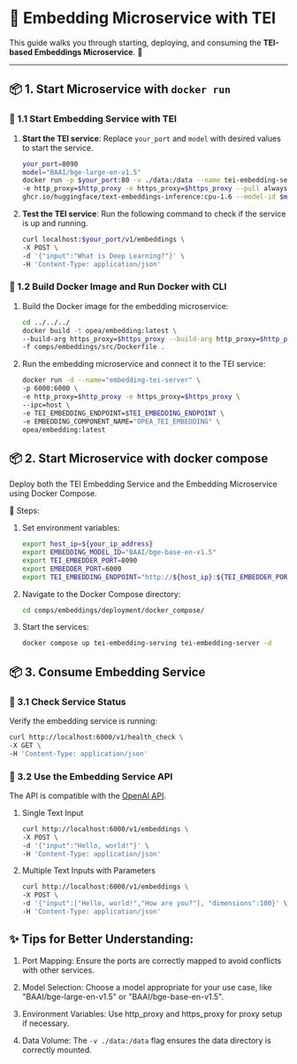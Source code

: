 # 🌟 Embedding Microservice with TEI

This guide walks you through starting, deploying, and consuming the **TEI-based Embeddings Microservice**. 🚀

---

## 📦 1. Start Microservice with `docker run`

### 🔹 1.1 Start Embedding Service with TEI

1. **Start the TEI service**:
   Replace `your_port` and `model` with desired values to start the service.

   ```bash
   your_port=8090
   model="BAAI/bge-large-en-v1.5"
   docker run -p $your_port:80 -v ./data:/data --name tei-embedding-serving \
   -e http_proxy=$http_proxy -e https_proxy=$https_proxy --pull always \
   ghcr.io/huggingface/text-embeddings-inference:cpu-1.6 --model-id $model
   ```

2. **Test the TEI service**:
   Run the following command to check if the service is up and running.

   ```bash
   curl localhost:$your_port/v1/embeddings \
   -X POST \
   -d '{"input":"What is Deep Learning?"}' \
   -H 'Content-Type: application/json'
   ```

### 🔹 1.2 Build Docker Image and Run Docker with CLI

1. Build the Docker image for the embedding microservice:

   ```bash
   cd ../../../
   docker build -t opea/embedding:latest \
   --build-arg https_proxy=$https_proxy --build-arg http_proxy=$http_proxy \
   -f comps/embeddings/src/Dockerfile .
   ```

2. Run the embedding microservice and connect it to the TEI service:

   ```bash
   docker run -d --name="embedding-tei-server" \
   -p 6000:6000 \
   -e http_proxy=$http_proxy -e https_proxy=$https_proxy \
   --ipc=host \
   -e TEI_EMBEDDING_ENDPOINT=$TEI_EMBEDDING_ENDPOINT \
   -e EMBEDDING_COMPONENT_NAME="OPEA_TEI_EMBEDDING" \
   opea/embedding:latest
   ```

## 📦 2. Start Microservice with docker compose

Deploy both the TEI Embedding Service and the Embedding Microservice using Docker Compose.

🔹 Steps:

1. Set environment variables:

   ```bash
   export host_ip=${your_ip_address}
   export EMBEDDING_MODEL_ID="BAAI/bge-base-en-v1.5"
   export TEI_EMBEDDER_PORT=8090
   export EMBEDDER_PORT=6000
   export TEI_EMBEDDING_ENDPOINT="http://${host_ip}:${TEI_EMBEDDER_PORT}"
   ```

2. Navigate to the Docker Compose directory:

   ```bash
   cd comps/embeddings/deployment/docker_compose/
   ```

3. Start the services:

   ```bash
   docker compose up tei-embedding-serving tei-embedding-server -d
   ```

## 📦 3. Consume Embedding Service

### 🔹 3.1 Check Service Status

Verify the embedding service is running:

```bash
curl http://localhost:6000/v1/health_check \
-X GET \
-H 'Content-Type: application/json'
```

### 🔹 3.2 Use the Embedding Service API

The API is compatible with the [OpenAI API](https://platform.openai.com/docs/api-reference/embeddings).

1. Single Text Input

   ```bash
   curl http://localhost:6000/v1/embeddings \
   -X POST \
   -d '{"input":"Hello, world!"}' \
   -H 'Content-Type: application/json'
   ```

2. Multiple Text Inputs with Parameters

   ```bash
   curl http://localhost:6000/v1/embeddings \
   -X POST \
   -d '{"input":["Hello, world!","How are you?"], "dimensions":100}' \
   -H 'Content-Type: application/json'
   ```

## ✨ Tips for Better Understanding:

1. Port Mapping:
   Ensure the ports are correctly mapped to avoid conflicts with other services.

2. Model Selection:
   Choose a model appropriate for your use case, like "BAAI/bge-large-en-v1.5" or "BAAI/bge-base-en-v1.5".

3. Environment Variables:
   Use http_proxy and https_proxy for proxy setup if necessary.

4. Data Volume:
   The `-v ./data:/data` flag ensures the data directory is correctly mounted.
